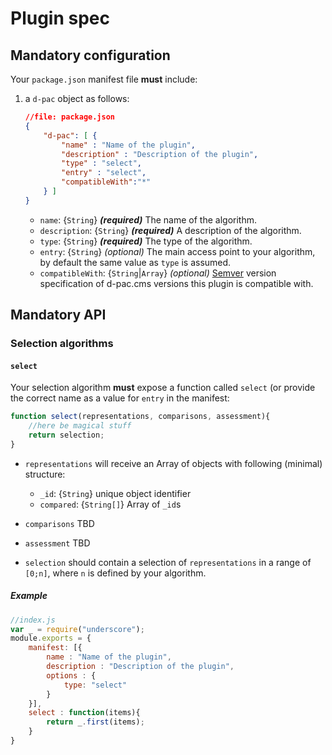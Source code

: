 # Plugin spec

## Mandatory configuration

Your `package.json` manifest file **must** include:

1. a `d-pac` object as follows:

	```json
	//file: package.json
	{
		"d-pac": [ {
			"name" : "Name of the plugin",
			"description" : "Description of the plugin",
			"type" : "select",
			"entry" : "select",
			"compatibleWith":"*"
		} ]
	}
	```

	* `name`: {`String`} _**(required)**_ The name of the algorithm.
	* `description`: {`String`} _**(required)**_ A description of the algorithm.
	* `type`: {`String`} _**(required)**_ The type of the algorithm.
	* `entry`: {`String`} _(optional)_ The main access point to your algorithm, by default the same value as `type` is assumed.
	* `compatibleWith`: {`String`|`Array`} _(optional)_ [Semver](http://semver.org) version specification of d-pac.cms versions this plugin is compatible with.

## Mandatory API

### Selection algorithms

#### `select`

Your selection algorithm **must** expose a function called `select` (or provide the correct name as a value for `entry` in the manifest:

```js
function select(representations, comparisons, assessment){
	//here be magical stuff
	return selection;
}
```

* `representations` will receive an Array of objects with following (minimal) structure:

	* `_id`: {`String`} unique object identifier
	* `compared`: {`String[]`} Array of `_id`s

* `comparisons` TBD

* `assessment` TBD

* `selection` should contain a selection of `representations` in a range of `[0;n]`, where `n` is defined by your algorithm.

##### Example

```js
//index.js
var _ = require("underscore");
module.exports = {
	manifest: [{
		name : "Name of the plugin",
		description : "Description of the plugin",
		options : {
			type: "select"
		}
	}],
	select : function(items){
		return _.first(items);
	}
}
```
